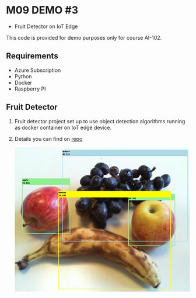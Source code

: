 # M09 DEMO #3

- Fruit Detector on IoT Edge


This code is provided for demo purposes only for course AI-102.

## Requirements
- Azure Subscription
- Python
- Docker
- Raspberry PI

## Fruit Detector

1. Fruit detector project set up to use object detection algorithms running as docker container on IoT edge device.  

1. Details you can find on [repo](https://github.com/true-while/fruit-detector)

    ![result](analyzed-group.png)